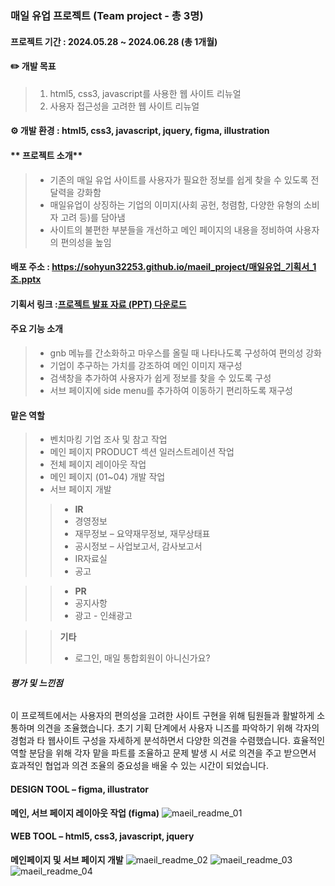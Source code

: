 ### 매일 유업 프로젝트 (Team project - 총 3명)

#### **프로젝트 기간 : 2024.05.28 ~ 2024.06.28 (총 1개월)**
#### **✏️ 개발 목표** 
> 1. html5, css3, javascript를 사용한 웹 사이트 리뉴얼
> 2. 사용자 접근성을 고려한 웹 사이트 리뉴얼

#### **⚙️ 개발 환경 : html5, css3, javascript, jquery, figma, illustration**

#### ** 프로젝트 소개** 
> - 기존의 매일 유업 사이트를 사용자가 필요한 정보를 쉽게 찾을 수 있도록 전달력을 강화함
> - 매일유업이 상징하는 기업의 이미지(사회 공헌, 청렴함, 다양한 유형의 소비자 고려 등)를 담아냄
> - 사이트의 불편한 부분들을 개선하고 메인 페이지의 내용을 정비하여 사용자의 편의성을 높임

#### 배포 주소 : https://sohyun32253.github.io/maeil_project/매일유업_기획서_1조.pptx

#### 기획서 링크 :[프로젝트 발표 자료 (PPT) 다운로드](https://github.com/sohyun32253/maeil_project/raw/main/매일유업_기획서_1조.pptx)


#### 주요 기능 소개 
> - gnb 메뉴를 간소화하고 마우스를 올릴 때 나타나도록 구성하여 편의성 강화
> - 기업이 추구하는 가치를 강조하여 메인 이미지 재구성 
> - 검색창을 추가하여 사용자가 쉽게 정보를 찾을 수 있도록 구성
> - 서브 페이지에 side menu를 추가하여 이동하기 편리하도록 재구성

#### 맡은 역할 
> - 벤치마킹 기업 조사 및 참고 작업
> - 메인 페이지 PRODUCT 섹션 일러스트레이션 작업 
> - 전체 페이지 레이아웃 작업
> - 메인 페이지 (01~04) 개발 작업
> - 서브 페이지 개발 
 >> * **IR**
   >>  * 경영정보
   >>  * 재무정보 – 요약재무정보, 재무상태표
   >>  * 공시정보 – 사업보고서, 감사보고서
   >>  * IR자료실
   >>  * 공고
    
>> * **PR**
>>  * 공지사항
>>  * 광고 - 인쇄광고
  
>>   **기타**
>>   - 로그인, 매일 통합회원이 아니신가요?

###### **평가 및 느낀점**
이 프로젝트에서는 사용자의 편의성을 고려한 사이트 구현을 위해 팀원들과 활발하게 소통하며 의견을 조율했습니다. 
초기 기획 단계에서 사용자 니즈를 파악하기 위해 각자의 경험과 타 웹사이트 구성을 자세하게 분석하면서 다양한 의견을 수렴했습니다. 
효율적인 역할 분담을 위해 각자 맡을 파트를 조율하고 문제 발생 시 서로 의견을 주고 받으면서 효과적인 협업과 의견 조율의 중요성을 배울 수 있는 시간이 되었습니다.

#### **DESIGN TOOL – figma, illustrator**
**메인, 서브 페이지 레이아웃 작업 (figma)** 
![maeil_readme_01](https://github.com/user-attachments/assets/93449028-069f-4d28-9996-4ac1f56ff984)


#### **WEB TOOL – html5, css3, javascript, jquery**
**메인페이지 및 서브 페이지 개발**
![maeil_readme_02](https://github.com/user-attachments/assets/ba075b74-51eb-4247-93ee-82183b05811a)
![maeil_readme_03](https://github.com/user-attachments/assets/6db45732-47b7-4caa-84d7-b6d1a43ea9a1)
![maeil_readme_04](https://github.com/user-attachments/assets/2c1ad719-0743-4455-94ff-597aaab79813)

